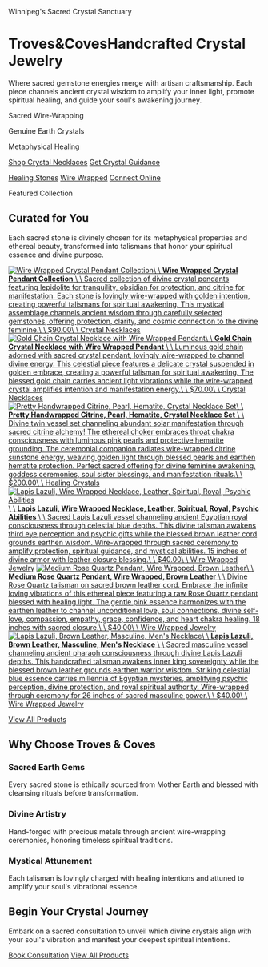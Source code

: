 Winnipeg's Sacred Crystal Sanctuary

# Troves&CovesHandcrafted Crystal Jewelry

Where sacred gemstone energies merge with artisan craftsmanship. Each piece channels ancient crystal wisdom to amplify your inner light, promote spiritual healing, and guide your soul's awakening journey.

Sacred Wire-Wrapping

Genuine Earth Crystals

Metaphysical Healing

[Shop Crystal Necklaces](https://trovesandcoves.ca/products/crystal-necklaces) [Get Crystal Guidance](https://trovesandcoves.ca/ai-assistant)

[Healing Stones](https://trovesandcoves.ca/products/healing-crystals) [Wire Wrapped](https://trovesandcoves.ca/products/wire-wrapped) [Connect Online](https://trovesandcoves.ca/contact)

Featured Collection

## Curated for You

Each sacred stone is divinely chosen for its metaphysical properties and ethereal beauty, transformed into talismans that honor your spiritual essence and divine purpose.

[![Wire Wrapped Crystal Pendant Collection](https://trovesandcoves.ca/images/jewelry/lepidolite-necklace-1.png)\\
\\
**Wire Wrapped Crystal Pendant Collection** \\
\\
Sacred collection of divine crystal pendants featuring lepidolite for tranquility, obsidian for protection, and citrine for manifestation. Each stone is lovingly wire-wrapped with golden intention, creating powerful talismans for spiritual awakening. This mystical assemblage channels ancient wisdom through carefully selected gemstones, offering protection, clarity, and cosmic connection to the divine feminine.\\
\\
$90.00\\
\\
Crystal Necklaces](https://trovesandcoves.ca/products/1) [![Gold Chain Crystal Necklace with Wire Wrapped Pendant](https://trovesandcoves.ca/images/jewelry/gold-chain-crystal-1.png)\\
\\
**Gold Chain Crystal Necklace with Wire Wrapped Pendant** \\
\\
Luminous gold chain adorned with sacred crystal pendant, lovingly wire-wrapped to channel divine energy. This celestial piece features a delicate crystal suspended in golden embrace, creating a powerful talisman for spiritual awakening. The blessed gold chain carries ancient light vibrations while the wire-wrapped crystal amplifies intention and manifestation energy.\\
\\
$70.00\\
\\
Crystal Necklaces](https://trovesandcoves.ca/products/2) [![Pretty Handwrapped Citrine, Pearl, Hematite, Crystal Necklace Set](https://trovesandcoves.ca/images/jewelry/citrine-necklace-set-1.png)\\
\\
**Pretty Handwrapped Citrine, Pearl, Hematite, Crystal Necklace Set** \\
\\
Divine twin vessel set channeling abundant solar manifestation through sacred citrine alchemy! The ethereal choker embraces throat chakra consciousness with luminous pink pearls and protective hematite grounding. The ceremonial companion radiates wire-wrapped citrine sunstone energy, weaving golden light through blessed pearls and earthen hematite protection. Perfect sacred offering for divine feminine awakening, goddess ceremonies, soul sister blessings, and manifestation rituals.\\
\\
$200.00\\
\\
Healing Crystals](https://trovesandcoves.ca/products/3) [![Lapis Lazuli, Wire Wrapped Necklace, Leather, Spiritual, Royal, Psychic Abilities](https://trovesandcoves.ca/images/jewelry/lapis-black-cord-1.png)\\
\\
**Lapis Lazuli, Wire Wrapped Necklace, Leather, Spiritual, Royal, Psychic Abilities** \\
\\
Sacred Lapis Lazuli vessel channeling ancient Egyptian royal consciousness through celestial blue depths. This divine talisman awakens third eye perception and psychic gifts while the blessed brown leather cord grounds earthen wisdom. Wire-wrapped through sacred ceremony to amplify protection, spiritual guidance, and mystical abilities. 15 inches of divine armor with leather closure blessing.\\
\\
$40.00\\
\\
Wire Wrapped Jewelry](https://trovesandcoves.ca/products/4) [![Medium Rose Quartz Pendant, Wire Wrapped, Brown Leather](https://trovesandcoves.ca/images/jewelry/rose-quartz-flower-display-1.png)\\
\\
**Medium Rose Quartz Pendant, Wire Wrapped, Brown Leather** \\
\\
Divine Rose Quartz talisman on sacred brown leather cord. Embrace the infinite loving vibrations of this ethereal piece featuring a raw Rose Quartz pendant blessed with healing light. The gentle pink essence harmonizes with the earthen leather to channel unconditional love, soul connections, divine self-love, compassion, empathy, grace, confidence, and heart chakra healing. 18 inches with sacred closure.\\
\\
$40.00\\
\\
Wire Wrapped Jewelry](https://trovesandcoves.ca/products/5) [![Lapis Lazuli, Brown Leather, Masculine, Men's Necklace](https://trovesandcoves.ca/images/jewelry/lapis-leather-flower-display-1.png)\\
\\
**Lapis Lazuli, Brown Leather, Masculine, Men's Necklace** \\
\\
Sacred masculine vessel channeling ancient pharaoh consciousness through divine Lapis Lazuli depths. This handcrafted talisman awakens inner king sovereignty while the blessed brown leather grounds earthen warrior wisdom. Striking celestial blue essence carries millennia of Egyptian mysteries, amplifying psychic perception, divine protection, and royal spiritual authority. Wire-wrapped through ceremony for 26 inches of sacred masculine power.\\
\\
$40.00\\
\\
Wire Wrapped Jewelry](https://trovesandcoves.ca/products/6)

[View All Products](https://trovesandcoves.ca/products)

## Why Choose Troves & Coves

### Sacred Earth Gems

Every sacred stone is ethically sourced from Mother Earth and blessed with cleansing rituals before transformation.

### Divine Artistry

Hand-forged with precious metals through ancient wire-wrapping ceremonies, honoring timeless spiritual traditions.

### Mystical Attunement

Each talisman is lovingly charged with healing intentions and attuned to amplify your soul's vibrational essence.

## Begin Your Crystal Journey

Embark on a sacred consultation to unveil which divine crystals align with your soul's vibration and manifest your deepest spiritual intentions.

[Book Consultation](https://trovesandcoves.ca/contact) [View All Products](https://trovesandcoves.ca/products)